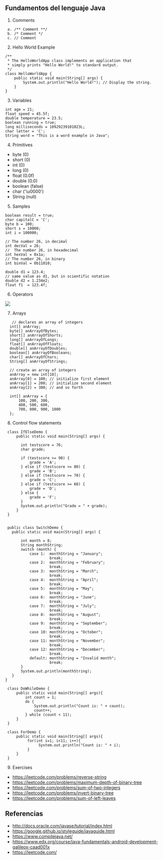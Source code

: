 ## Fundamentos del lenguaje Java
 
 1. Comments
 
 ```
  a. /** Comment **/
  b. /* Comment */
  c. // Comment
 ```
 
 2. Hello World Example
 
 ```
 /** 
  * The HelloWorldApp class implements an application that
  * simply prints "Hello World!" to standard output.
  */
 class HelloWorldApp {
     public static void main(String[] args) {
         System.out.println("Hello World!"); // Display the string.
     }
 }
 ```
 
 3. Variables
 
 ```
 int age = 21;
 float speed = 45.5f;
 double temperature = 23.5;
 boolean running = true;
 long milliseconds = 10929239101023L;
 char letter = 'C';
 String word = "This is a word example in Java";
 ```
 
 4. Primitives
 
  * byte (0)
  * short (0)
  * int (0)
  * long (0)
  * float (0.0f)
  * double (0.0)
  * boolean (false)
  * char ('\u0000')
  * String (null)
  
 5. Samples

  ```
  boolean result = true;
  char capitalC = 'C';
  byte b = 100;
  short s = 10000;
  int i = 100000;

  // The number 26, in decimal
  int decVal = 26;
  //  The number 26, in hexadecimal
  int hexVal = 0x1a;
  // The number 26, in binary
  int binVal = 0b11010;

  double d1 = 123.4;
  // same value as d1, but in scientific notation
  double d2 = 1.234e2;
  float f1  = 123.4f;
  ```
  
 6. Operators
 
 <img src = "https://github.com/TeclaLabsPeruTraining/Java-Fundamentals-GMD/blob/Lesson1/images/java-operators.png" />
  
 7. Arrays

  ```
     // declares an array of integers
    int[] anArray;
    byte[] anArrayOfBytes;
    short[] anArrayOfShorts;
    long[] anArrayOfLongs;
    float[] anArrayOfFloats;
    double[] anArrayOfDoubles;
    boolean[] anArrayOfBooleans;
    char[] anArrayOfChars;
    String[] anArrayOfStrings;
  ```

  ```
    // create an array of integers
    anArray = new int[10];
    anArray[0] = 100; // initialize first element
    anArray[1] = 200; // initialize second element
    anArray[2] = 300; // and so forth
  ```

  ```
    int[] anArray = { 
        100, 200, 300,
        400, 500, 600, 
        700, 800, 900, 1000
    };
  ```
  
 8. Control flow statements

 ```
  class IfElseDemo {
      public static void main(String[] args) {

        int testscore = 76;
        char grade;

        if (testscore >= 90) {
            grade = 'A';
        } else if (testscore >= 80) {
            grade = 'B';
        } else if (testscore >= 70) {
            grade = 'C';
        } else if (testscore >= 60) {
            grade = 'D';
        } else {
            grade = 'F';
        }
        System.out.println("Grade = " + grade);
      }
  }
  
 ```

 ```
  public class SwitchDemo {
    public static void main(String[] args) {

        int month = 8;
        String monthString;
        switch (month) {
            case 1:  monthString = "January";
                     break;
            case 2:  monthString = "February";
                     break;
            case 3:  monthString = "March";
                     break;
            case 4:  monthString = "April";
                     break;
            case 5:  monthString = "May";
                     break;
            case 6:  monthString = "June";
                     break;
            case 7:  monthString = "July";
                     break;
            case 8:  monthString = "August";
                     break;
            case 9:  monthString = "September";
                     break;
            case 10: monthString = "October";
                     break;
            case 11: monthString = "November";
                     break;
            case 12: monthString = "December";
                     break;
            default: monthString = "Invalid month";
                     break;
        }
        System.out.println(monthString);
    }
}
 ```

 ```
  class DoWhileDemo {
      public static void main(String[] args){
          int count = 1;
          do {
              System.out.println("Count is: " + count);
              count++;
          } while (count < 11);
      }
  }
 ```

 ```
  class ForDemo {
      public static void main(String[] args){
           for(int i=1; i<11; i++){
                System.out.println("Count is: " + i);
           }
      }
  }
 ```
  
 9. Exercises

 - https://leetcode.com/problems/reverse-string
 - https://leetcode.com/problems/maximum-depth-of-binary-tree
 - https://leetcode.com/problems/sum-of-two-integers
 - https://leetcode.com/problems/invert-binary-tree
 - https://leetcode.com/problems/sum-of-left-leaves

 
## Referencias 

 - http://docs.oracle.com/javase/tutorial/index.html
 - https://google.github.io/styleguide/javaguide.html
 - https://www.compilejava.net/
 - https://www.edx.org/course/java-fundamentals-android-development-galileox-caad001x
 - https://leetcode.com/
